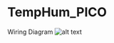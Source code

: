 # TempHum_PICO
Wiring Diagram
![alt text](https://github.com/BoKKoDesu/RainGauge_PICO/blob/main/Temp_Hum_Wiring_bb.png?raw=true)
